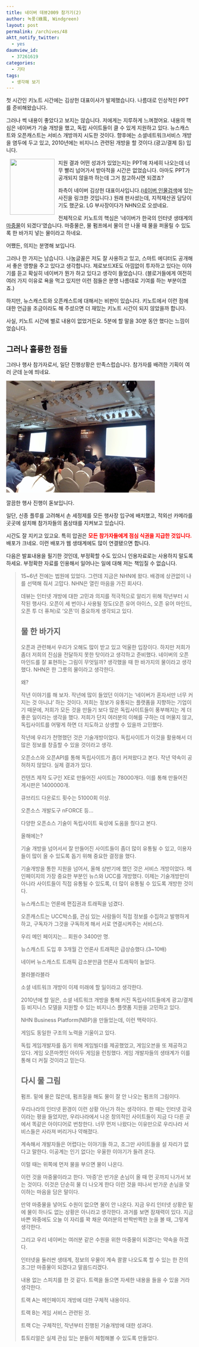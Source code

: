 ```yaml
---
title: 네이버 데뷰2009 참가기(2)
author: 녹풍(綠風, Windgreen)
layout: post
permalink: /archives/48
aktt_notify_twitter:
  - yes
daumview_id:
  - 37261619
categories:
  - 기타
tags:
  - 생각해 보기
---
```

첫 시간인 키노트 시간에는 김상헌 대표이사가 발제했습니다. 나름대로 인상적인 PPT를 준비해왔습니다.

그러나 썩 내용이 좋았다고 보지는 않습니다. 저에게는 지루하게 느껴졌어요. 내용의 핵심은 네이버가 기술 개방을 했고, 독립 사이트들이 클 수 있게 지원하고 있다. 뉴스캐스트와 오픈캐스트는 서비스 개방까지 시도한 것이다. 향후에는 소셜네트워크서비스 개방을 염두에 두고 있고, 2010년에는 비지니스 관련된 개방을 할 것이다.(광고/결제 등) 입니다.

<img src="http://sstatic.naver.com/people/28/200803271153241561.jpg" alt="" align="left" height="150" hspace="10" width="120" />지원 결과 어떤 성과가 있었는지는 PPT에 자세히 나오는데 너무 빨리 넘어가서 받아적을 시간은 없었습니다. 아마도 PPT가 공개되지 않을까 하는데 그거 참고하시면 되겠죠?

좌측이 네이버 김상헌 대표이사입니다.(<a href="http://people.search.naver.com/search.naver?sm=tab_txc&where=people_profile&ie=utf8&query=%EA%B9%80%EC%83%81%ED%97%8C&os=209347" target="_blank">네이버 인물검색</a>에 있는 사진을 링크한 것입니다.) 원래 판사셨는데, 지적재산권 담당이기도 했군요. LG 부사장이다가 NHN으로 오셨네요.

전체적으로 키노트의 핵심은 &#8216;네이버가 한국의 인터넷 생태계의 <a href="http://cafe.naver.com/aksu777.cafe?iframe_url=/ArticleRead.nhn%3Farticleid=12941" target="_blank" title="마중물의 의미가 잘 설명돼 있는 글로 이동">마중물</a>이 되겠다&#8217;였습니다. 마중물은, 물 펌프에서 물이 안 나올 때 물을 퍼올릴 수 있도록 한 바가지 넣는 물이라고 하네요.

어쨌든, 의지는 분명해 보입니다.

그러나 한 가지는 남습니다. 나눔글꼴은 저도 잘 사용하고 있고, 스마트 에디터도 공개해서 좋은 영향을 주고 있다고 생각합니다. 제로보드XE도 아낌없이 투자하고 있다는 이야기를 듣고 확실히 네이버가 뭔가 하고 있다고 생각이 들었습니다. (블로거들에게 여전히 여러 가지 이유로 욕을 먹고 있지만 이런 점들은 분명 나름대로 기여를 하는 부분이겠죠.)

하지만, 뉴스캐스트와 오픈캐스트에 대해서는 비판이 있습니다. 키노트에서 이런 점에 대한 언급을 조금이라도 해 주셨으면 더 재밌는 키노트 시간이 되지 않았을까 합니다.

사실, 키노트 시간에 별로 내용이 없었거든요. 5분에 할 말을 30분 동안 했다는 느낌이었습니다.

## 그러나 훌륭한 점들

그러나 행사 참가자로서, 일단 진행상황은 만족스럽습니다. 참가자를 배려한 기획이 여러 군데 눈에 띄네요.

<div style="width: 410px" class="wp-caption aligncenter">
  <img src="/uploads/legacy/old-images/1/cfile9.uf.163EAD4E4D4BC86836C1B0.jpg" width="400" height="300" alt="네이버 " /><p class="wp-caption-text">
    깔끔한 행사 진행이 돋보입니다.
  </p>
</div>

일단, 신종 플루를 고려해서 손 세정제를 모든 행사장 입구에 배치했고, 적외선 카메라를 곳곳에 설치해 참가자들의 몸상태를 지켜보고 있습니다.

시간도 잘 지키고 있고요. 특히 압권은 **<span style="color: rgb(255, 0, 0);">모든 참가자들에게 점심 식권을 지급한 것입니다.</span>** 배포가 크네요. 이런 배포가 웹 생태계에도 많이 연결됐으면 합니다.

다음은 발표내용을 필기한 것인데, 부정확할 수도 있으니 인용자료로는 사용하지 말도록 하세요. 부정확한 자료를 인용해서 일어나는 일에 대해 저는 책임질 수 없습니다.

> 15~6년 전에는 법원에 있었다. 그런데 지금은 NHN에 왔다. 배경에 상관없이 나를 선택해 줘서 고맙다. NHN은 열린 마음을 가진 회사다.
> 
> 데뷰는 인터넷 개방에 대한 고민과 의지를 적극적으로 알리기 위해 작년부터 시작된 행사다. 오픈이 세 번이나 사용될 정도(오픈 유어 아이스, 오픈 유어 마인드, 오픈 투 더 퓨쳐)로 &#8216;오픈&#8217;이 중요하게 생각되고 있다.
> 
> ## 물 한 바가지
> 
> 오픈과 관련해서 우리가 오해도 많이 받고 있고 억울한 입장이다. 하지만 저희가 좀더 저희의 진심을 전달하지 못한 탓이라고 생각하고 준비했다. 네이버의 오픈 마인드를 잘 표현하는 그림이 무엇일까? 생각했을 때 한 바가지의 물이라고 생각했다. NHN은 한 그릇의 물이라고 생각한다.
> 
> 왜?
> 
> 작년 이야기를 해 보자. 작년에 많이 들었던 이야기는 &#8216;네이버가 혼자서만 너무 커지는 것 아니냐&#8217; 하는 것이다. 저희는 정보가 유통되는 플랫폼을 지향하는 기업이기 때문에, 저희가 모든 것을 만들기 보다 많은 독립사이트들이 풍부해지는 게 더 좋은 일이라는 생각을 했다. 저희가 단지 여러분의 이해를 구하는 데 머물지 않고, 독립사이트를 어떻게 하면 더 지도하고 상생할 수 있을까 고민했다.
> 
> 작년에 우리가 천명했던 것은 기술개방이었다. 독립사이트가 이것을 활용해서 더 많은 정보를 창출할 수 있을 것이라고 생각.
> 
> 오픈소스와 오픈API를 통해 독립사이트가 좀더 커져왔다고 본다. 작년 약속이 공허하지 않았다. 실제 결과가 있다.
> 
> 컨텐츠 제작 도구인 XE로 만들어진 사이트는 78000개다. 이를 통해 만들어진 게시판은 1400000개.
> 
> 큐브리드 다운로드 횟수는 51000회 이상.
> 
> 오픈소스 개발도구 nFORCE 등&#8230;
> 
> 다양한 오픈소스 기술이 독립사이트 육성에 도움을 줬다고 본다.
> 
> 올해에는?
> 
> 기술 개방을 넘어서서 잘 만들어진 사이트들이 좀더 많이 유통될 수 있고, 이용자들이 많이 올 수 있도록 돕기 위해 중요한 결정을 했다.
> 
> 기술개방을 통한 지원을 넘어서, 올해 상반기에 했던 것은 서비스 개방이었다. 메인페이지의 가장 중요한 부분인 뉴스와 UCC를 개방했다. 이제는 기술개방만이 아니라 사이트들이 직접 유통될 수 있도록, 더 많이 유통될 수 있도록 개방한 것이다.
> 
> 뉴스캐스트는 언론에 편집권과 트래픽을 넘겼다.
> 
> 오픈캐스트는 UCC박스를, 관심 있는 사람들이 직접 정보를 수집하고 발행하게 하고, 구독자가 그것을 구독하게 해서 서로 연결시켜주는 서비스다.
> 
> 우리 메인 페이지는&#8230; 회원수 3400만 명.
> 
> 뉴스캐스트 도입 후 3개월 간 언론사 트래픽은 급상승했다.(3~10배)
> 
> 네이버 뉴스캐스트 트래픽 감소분만큼 언론사 트래픽이 늘었다.
> 
> 블라블라블라
> 
> 소셜 네트워크 개방이 이제 미래에 할 일이라고 생각한다.
> 
> 2010년에 할 일은, 소셜 네트워크 개방을 통해 커진 독립사이트들에게 광고/결제 등 비지니스 모델을 지원할 수 있는 비지니스 플랫폼 지원을 고민하고 있다.
> 
> NHN Business Platform(NBP)을 만들었는데, 이런 맥락이다.
> 
> 게임도 동일한 구조의 노력을 기울이고 있다.
> 
> 독립 게임개발자를 돕기 위해 게임빌더를 제공했었고, 게임오븐을 또 제공하고 있다. 게임 오픈마켓인 아이두 게임을 런칭했다. 게임 개발자들의 생태계가 이를 통해 더 커질 것이라고 믿는다.
> 
> ## 다시 물 그림
> 
> 펌프. 밑에 물은 많은데, 펌프질을 해도 물이 잘 안 나오는 펌프의 그림이다.
> 
> 우리나라의 인터넷 환경이 이런 상황 아닌가 하는 생각이다. 한 때는 인터넷 강국이라는 평을 들었지만, 우리나라에서 나온 창의적인 사이트들이 지금 다 다른 곳에서 똑같은 아이디어로 번창한다. 너무 먼저 나왔다는 이유만으로 우리나라 서비스들은 사라져 버리거나 약해졌다.
> 
> 계속해서 개발자들은 어렵다는 이야기들 하고, 조그만 사이트들을 설 자리가 없다고 말한다. 이공계는 인기 없다는 우울한 이야기가 들려 온다.
> 
> 이럴 때는 위쪽에 먼저 물을 부으면 물이 나온다. 
> 
> 이런 것을 마중물이라고 한다. &#8216;마증&#8217;은 반가운 손님이 올 때 먼 곳까지 나가서 보는 것이다. 이것은 단순히 물 더 나오게 한다 이런 것을 떠나서 반가운 손님을 맞이하는 마음을 담은 말이다.
> 
> 만약 마중물을 넣어도 수원이 없으면 물이 안 나온다. 지금 우리 인터넷 상황은 밑에 물이 하나도 없는 상황은 아니라고 생각한다. 과거를 보면 잠재력이 있다. 지금 바쁜 와중에도 오늘 이 자리를 꽉 채운 여러분의 반짝반짝한 눈을 볼 때, 그렇게 생각한다.
> 
> 그리고 우리 네이버는 여러분 같은 수원을 위한 마중물이 되겠다는 약속을 하겠다.
> 
> 인터넷을 둘러싼 생태계, 정보의 우물이 계속 콸콸 나오도록 할 수 있는 한 잔의 조그만 마중물이 되겠다고 말씀드리겠다.
> 
> 내용 없는 스피치를 한 것 같다. 트랙을 들으면 자세한 내용을 들을 수 있을 거라 생각한다.
> 
> 트랙 A는 메인페이지 개방에 대한 구체적 내용이다.
> 
> 트랙 B는 게임 서비스 관련된 것.
> 
> 트랙 C는 구체적인, 작년부터 진행된 기술개방에 대한 성과다.
> 
> 튜토리얼은 실제 관심 있는 분들이 체험해볼 수 있도록 만들었다.